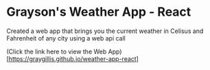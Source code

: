 # Grayson's Weather App - React

Created a web app that brings you the current weather in Celisus and Fahrenheit of any city using a web api call

(Click the link here to view the Web App)[https://graygillis.github.io/weather-app-react]
